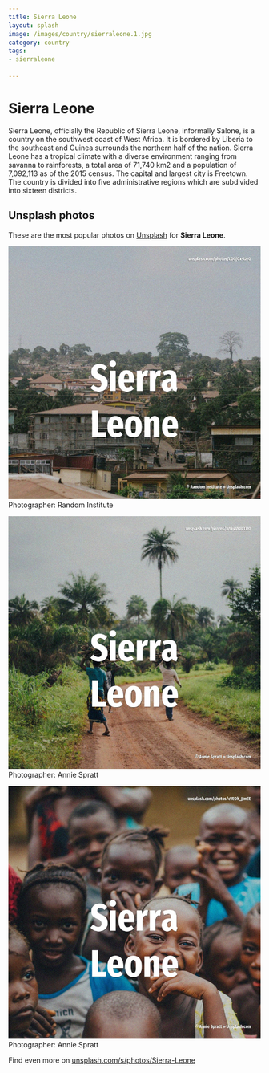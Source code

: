 ```yaml
---
title: Sierra Leone
layout: splash
image: /images/country/sierraleone.1.jpg
category: country
tags:
- sierraleone

---
```

# Sierra Leone

Sierra Leone, officially the Republic of Sierra Leone, informally Salone, is a country on the 
southwest coast of West Africa.
It is bordered by Liberia to the southeast and Guinea surrounds the northern half of the nation.
Sierra Leone has a tropical climate with a diverse environment ranging from savanna to rainforests, 
a total area of 71,740 km2  and a population of 7,092,113 as of the 2015 census.
The capital and largest city is Freetown.
The country is divided into five administrative regions which are subdivided into sixteen districts.

 
## Unsplash photos
These are the most popular photos on [Unsplash](https://unsplash.com) for **Sierra Leone**.
 
![Sierra Leone](/images/country/sierraleone.1.jpg)
Photographer:  Random Institute
 
![Sierra Leone](/images/country/sierraleone.2.jpg)
Photographer:  Annie Spratt
 
![Sierra Leone](/images/country/sierraleone.3.jpg)
Photographer:  Annie Spratt
 
Find even more on [unsplash.com/s/photos/Sierra-Leone](https://unsplash.com/s/photos/Sierra-Leone)
 

